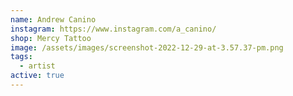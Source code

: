 ```yaml
---
name: Andrew Canino
instagram: https://www.instagram.com/a_canino/
shop: Mercy Tattoo
image: /assets/images/screenshot-2022-12-29-at-3.57.37-pm.png
tags:
  - artist
active: true
---
```

